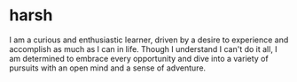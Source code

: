 # harsh
I am a curious and enthusiastic learner, driven by a desire to experience and accomplish as much as I can in life. Though I understand I can't do it all, I am determined to embrace every opportunity and dive into a variety of pursuits with an open mind and a sense of adventure.
